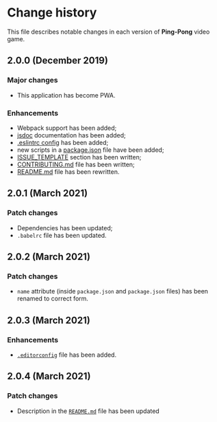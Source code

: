 # Change history

This file describes notable changes in each version of **Ping-Pong** video game.

## 2.0.0 (December 2019)

### Major changes

+ This application has become PWA.

### Enhancements

+ Webpack support has been added;
+ [jsdoc](https://creativerusbear.github.io/ping-pong/docs/) documentation has been added;
+ [.eslintrc config](.eslintrc) has been added;
+ new scripts in a [package.json](package.json) file have been added;
+ [ISSUE_TEMPLATE](.github/ISSUE_TEMPLATE) section has been written;
+ [CONTRIBUTING.md](CONTRIBUTING.md) file has been  written;
+ [README.md](README.md) file has been rewritten.

## 2.0.1 (March 2021)

### Patch changes

+ Dependencies has been updated;
+ `.babelrc` file has been updated.

## 2.0.2 (March 2021)

### Patch changes

+ `name` attribute (inside `package.json` and `package.json` files) has been renamed to correct form.

## 2.0.3 (March 2021)

### Enhancements

+ [`.editorconfig`](.editorconfig) file has been added. 

## 2.0.4 (March 2021)

### Patch changes

+ Description in the [`README.md`](README.md) file has been updated
